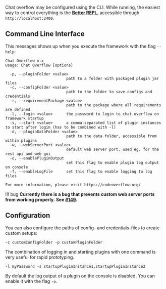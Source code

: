 Chat overflow may be configured using the CLI. While running, the easiest way to control everything is the [**Better REPL**](/docs/usage/Using-the-GUI.md), accessible through `http://localhost:2400`.

## Command Line Interface

This messages shows up when you execute the framework with the flag `--help`:

```
Chat Overflow x.x
Usage: Chat Overflow [options]

  -p, --pluginFolder <value>
                           path to a folder with packaged plugin jar files
  -c, --configFolder <value>
                           path to the folder to save configs and credentials
  -r, --requirementPackage <value>
                           path to the package where all requirements are defined
  -l, --login <value>      the password to login to chat overflow on framework startup
  -s, --start <value>      a comma-separated list of plugin instances to start after login (has to be combined with -l)
  -d, --pluginDataFolder <value>
                           path to the data folder, accessible from within plugins
  -w, --webServerPort <value>
                           default web server port, used eg. for the rest api and web gui
  -o, --enablePluginOutput
                           set this flag to enable plugin log output on console
  -f, --enableLogFile      set this flag to enable logging to log files

For more information, please visit https://codeoverflow.org/
```

!!! bug
    **Currently there is a bug that prevents custom web server ports from working properly.**
    **See [#149](https://github.com/codeoverflow-org/chatoverflow/issues/149).**

## Configuration

You can also configure the paths of config- and credentials-files to create custom setups:

```shell
-c customConfigFolder -p customPluginFolder
```

The combination of logging in and starting plugins with one command is very useful for rapid prototyping.

```shell
-l myPassword -s startupPluginInstance1,startupPluginInstance2
```

By default the log output of a plugin on the console is disabled. You can enable it with the flag `-o`.
